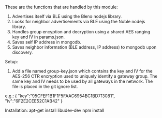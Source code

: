 These are the functions that are handled by this module:
1. Advertises itself via BLE using the Bleno nodejs library.
2. Looks for neighbor advertisements via BLE using the Noble nodejs library.
3. Handles group encyption and decryption using a shared AES ranging key and IV in params.json.
4. Saves self IP address in mongodb.
5. Saves neighbor information (BLE address, IP address) to mongodb upon discovery.

Setup:
1. Add a file named group-key.json which contains the key and IV for the AES-256 CTR encryption used to uniquely identify a gateway group. The same key and IV needs to be used by all gateways in the network. The file is placed in the git ignore list.

e.g.:
{
	"key":"95CFEF1B1F1F5FAAC6954BC1BD713081",
	"iv":"6F2E2CEE52C1AB42"
}

Installation:
apt-get install libudev-dev
npm install